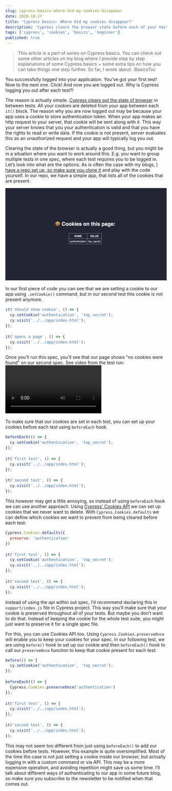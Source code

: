 ```yaml
---
slug: cypress-basics-where-did-my-cookies-disappear
date: 2020-10-27
title: 'Cypress basics: Where did my cookies disappear?'
description: 'Cypress clears the browser state before each of your tests. This means that sometimes you might need to think about how you need to handle cookies.'
tags: ['cypress', 'cookies', 'basics', 'beginner']
published: true
---
```

>This article is a part of series on Cypress basics. You can check out some other articles on my blog where I provide step by step explanations of some Cypress basics + some extra tips on how you can take things one step further. So far, I wrote about:
> :BasicsToc

You successfully logged into your application. You’ve got your first test! Now to the next one. Click! And now you are logged out. Why is Cypress logging you out after each test?!

The reason is actually simple. [Cypress clears out the state of browser](https://docs.cypress.io/api/commands/clearcookies.html#Syntax) in between tests. All your cookies are deleted from your app between each `it()` block. The reason why you are now logged out may be because your app uses a cookie to store authentication token. When your app makes an http request to your server, that cookie will be sent along with it. This way your server knows that you your authentication is valid and that you have the rights to read or write data. If the cookie is not present, server evaluates this as an unauthorized request and your app will typically log you out.

Clearing the state of the browser is actually a good thing, but you might be in a situation where you want to work around this. E.g. you want to group multiple tests in one spec, where each test requires you to be logged in. Let’s look into what are the options. As is often the case with my blogs, [I have a repo set up, so make sure you clone it](https://github.com/filiphric/cypress-cookies) and play with the code yourself. In our repo, we have a simple app, that lists all of the cookies that are present.

![Cookies application we will be testing with Cypress](cypress-cookie-app.png)

In our first piece of code you can see that we are setting a cookie to our app using `.setCookie()` command, but in our second test this cookie is not present anymore.

```js [/cypress/integration/twoCookieTests.ts]
it('should show cookie', () => {
  cy.setCookie('authentication', 'top_secret');
  cy.visit('../../app/index.html');
});

it('opens a page', () => {
  cy.visit('../../app/index.html');
});
```
Once you’ll run this spec, you’ll see that our page shows "no cookies were found" on our second spec. See video from the test run:
![Cookies deleted in between tests](two-cookie-tests.mp4)

To make sure that our cookies are set in each test, you can set up your cookies before each test using `beforeEach` hook.
```js [/cypress/integration/beforeEach.ts] {1-3}
beforeEach(() => {
  cy.setCookie('authentication', 'top_secret');
});

it('first test', () => {
  cy.visit('../../app/index.html');
});

it('second test', () => {
  cy.visit('../../app/index.html');
});
```

This however may get a little annoying, so instead of using `beforeEach` hook we can use another approach. Using [Cypress’ Cookies API](https://docs.cypress.io/api/cypress-api/cookies.html#Defaults) we can set up cookies that we never want to delete. With `Cypress.Cookies.defaults` we can define which cookies we want to prevent from being cleared before each test:

```js [/cypress/integration/cypressApi.ts] {1-3}
Cypress.Cookies.defaults({
  preserve: 'authentication'
})

it('first test', () => {
  cy.setCookie('authentication', 'top_secret');
  cy.visit('../../app/index.html');
});

it('second test', () => {
  cy.visit('../../app/index.html');
});

```
Instead of using the api within out spec, I’d recommend declaring this in `support/index.js` file in Cypress project. This way you’ll make sure that your cookie is preserved throughout all of your tests. But maybe you don’t want to do that. Instead of keeping the cookie for the whole test suite, you might just want to preserve it for a single spec file.

For this, you can use Cookies API too. Using `Cypress.Cookies.preserveOnce` will enable you to keep your cookies for your spec. In our following test, we are using `before()` hook to set up our cookie and then `beforeEach()` hook to call our `preserveOnce` function to keep that cookie present for each test:
```js {7-9}
before(() => {
  cy.setCookie('authentication', 'top_secret');
});

beforeEach(() => {
  Cypress.Cookies.preserveOnce('authentication')
});

it('first test', () => {
  cy.visit('../../app/index.html');
});

it('second test', () => {
  cy.visit('../../app/index.html');
});
```
This may not seem too different from just using `beforeEach()` to add our cookies before tests. However, this example is quite oversimplified. Most of the time the case is not just setting a cookie inside our browser, but actually logging in with a custom command or via API. This may be a more expensive operation, and avoiding repetition might save us some time. I’ll talk about different ways of authenticating to our app in some future blog, so make sure you subscribe to the newsletter to be notified when that comes out.

